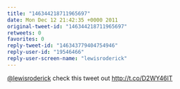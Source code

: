 ```yaml
---
title: "146344218711965697"
date: Mon Dec 12 21:42:35 +0000 2011
original-tweet-id: "146344218711965697"
retweets: 0
favorites: 0
reply-tweet-id: "146343779404754946"
reply-user-id: "19546466"
reply-user-screen-name: "lewisroderick"
---
```

<a href="https://twitter.com/lewisroderick">@lewisroderick</a> check this tweet out http://t.co/D2WY46IT
